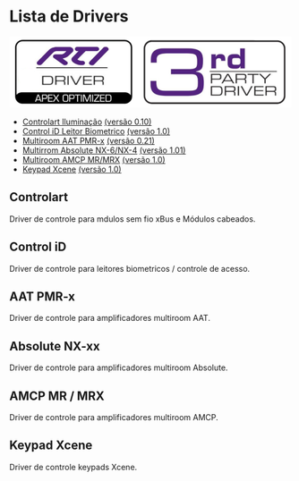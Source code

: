 # Lista de Drivers

![img](https://raw.githubusercontent.com/Matioliflavio/RTI-Drivers/master/RTIDriver3rdParty.png)

- [Controlart Iluminação](https://matioliflavio.github.io)         [(versão 0.10)](https://github.com/Matioliflavio/RTI-Drivers/raw/master/ControlArt%20v0.9.rtidriver)
- [Control iD Leitor Biometrico](https://matioliflavio.github.io)  [(versão 1.0)](https://github.com/Matioliflavio/RTI-Drivers/raw/master/Control_ID%20v1.0.rtidriver)
- [Multiroom AAT PMR-x](https://matioliflavio.github.io)           [(versão 0.21)](https://github.com/Matioliflavio/RTI-Drivers/raw/master/AAT%20PMR-x%20V0.21.rtidriver)
- [Multirrom Absolute NX-6/NX-4](https://matioliflavio.github.io)  [(versão 1.01)](https://github.com/Matioliflavio/RTI-Drivers/raw/master/Absolute%20NX-xx%20v1.01.rtidriver)
- [Multiroom AMCP MR/MRX](https://matioliflavio.github.io)         [(versão 1.0)](https://github.com/Matioliflavio/RTI-Drivers/raw/master/AMCP%20-%20MR-MRX%20Series%20v1.00.rtidriver)
- [Keypad Xcene](https://matioliflavio.github.io)                  [(versão 1.0)](https://github.com/Matioliflavio/RTI-Drivers/raw/master/Xcene%20Keypad%20V1.0.rtidriver)



## Controlart 
Driver de controle para mdulos sem fio xBus e Módulos cabeados.

## Control iD 
Driver de controle para leitores biometricos / controle de acesso.

## AAT PMR-x
Driver de controle para amplificadores multiroom AAT.

## Absolute NX-xx
Driver de controle para amplificadores multiroom Absolute.

## AMCP MR / MRX
Driver de controle para amplificadores multiroom AMCP.

## Keypad Xcene
Driver de controle keypads Xcene.




<!--
```markdown
Syntax highlighted code block

# Header 1
## Header 2
### Header 3

- Bulleted
- List

1. Numbered
2. List

**Bold** and _Italic_ and `Code` text

[Link](url) and ![Image](src)
```
-->